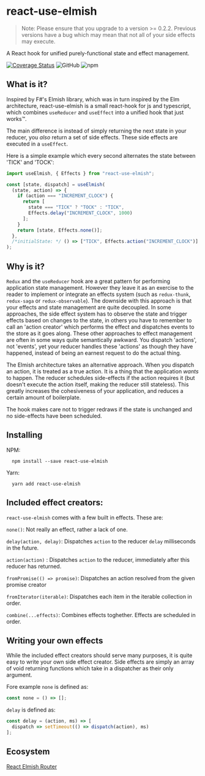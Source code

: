 
# react-use-elmish

> Note: Please ensure that you upgrade to a version >= 0.2.2. Previous versions have a bug which may mean that not all of your side effects may execute. 

A React hook for unified purely-functional state and effect management.

[![Coverage Status](https://coveralls.io/repos/github/ncthbrt/react-use-elmish/badge.svg?branch=master)](https://coveralls.io/github/ncthbrt/react-use-elmish?branch=master) ![GitHub](https://img.shields.io/github/license/ncthbrt/react-use-elmish) ![npm](https://img.shields.io/npm/v/react-use-elmish)

## What is it?

Inspired by F#'s Elmish library, which was in turn inspired by the Elm architecture, react-use-elmish
is a small react-hook for js and typescript, which combines `useReducer` and `useEffect` into a unified hook that just works™️.

The main difference is instead of simply returning the next state in your reducer, you _also_ return a set of side effects. These side effects are executed in a `useEffect`.

Here is a simple example which every second alternates the state between 'TICK' and 'TOCK':

```javascript
import useElmish, { Effects } from "react-use-elmish";

const [state, dispatch] = useElmish(
  (state, action) => {
    if (action === "INCREMENT_CLOCK") {
      return [
        state === "TICK" ? "TOCK" : "TICK",
        Effects.delay("INCREMENT_CLOCK", 1000)
      ];
    }
    return [state, Effects.none()];
  },
  /*initialState: */ () => ["TICK", Effects.action("INCREMENT_CLOCK")]
);
```

## Why is it?

`Redux` and the `useReducer` hook are a great pattern for performing application state management. However they leave it as an exercise to the reader to implement or integrate an effects system (such as `redux-thunk`, `redux-saga` or `redux-observable`). The downside with this approach is that your effects and state management are quite decoupled. In some approaches, the side effect system has to observe the state and trigger effects based on changes to the state, in others you have to remember to call an 'action creator' which performs the effect and dispatches events to the store as it goes along. These other approaches to effect management are often in some ways quite semantically awkward. You dispatch 'actions', not 'events', yet your reducer handles these 'actions' as though they have happened, instead of being an earnest request to do the actual thing.

The Elmish architecture takes an alternative approach. When you dispatch an action, it is treated as a true action. It is a thing that the application _wants_ to happen. The reducer schedules side-effects if the action requires it (but doesn't execute the action itself, making the reducer still stateless). This greatly increases the cohesiveness of your application, and reduces a certain amount of boilerplate.

The hook makes care not to trigger redraws if the state is unchanged and no side-effects have been scheduled. 

## Installing

NPM:

```
  npm install --save react-use-elmish
```

Yarn:

```
  yarn add react-use-elmish
```

## Included effect creators:

`react-use-elmish` comes with a few built in effects. These are:

`none()`: Not really an effect, rather a lack of one.

`delay(action, delay)`: Dispatches `action` to the reducer `delay` milliseconds in the future.

`action(action)` : Dispatches `action` to the reducer, immediately after this reducer has returned.

`fromPromise(() => promise)`: Dispatches an action resolved from the given promise creator

`fromIterator(iterable)`: Dispatches each item in the iterable collection in order.

`combine(...effects)`: Combines effects toghether. Effects are scheduled in order.

## Writing your own effects

While the included effect creators should serve many purposes, it is quite easy to write your own side effect creator.
Side effects are simply an array of void returning functions which take in a dispatcher as their only argument.

Fore example `none` is defined as:

```javascript
const none = () => [];
```

`delay` is defined as:

```javascript
const delay = (action, ms) => [
  dispatch => setTimeout(() => dispatch(action), ms)
];
```

## Ecosystem
[React Elmish Router](https://github.com/ncthbrt/react-elmish-router)
